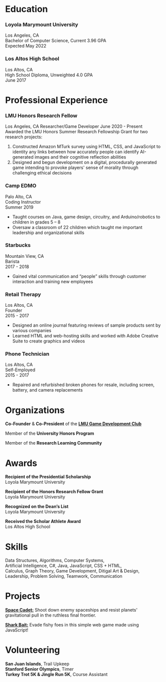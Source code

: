 # Education
 
### Loyola Marymount University
Los Angeles, CA  
Bachelor of Computer Science, Current 3.96 GPA  
Expected May 2022  

### Los Altos High School
Los Altos, CA  
High School Diploma, Unweighted 4.0 GPA  
June 2017  

# Professional Experience
 
### LMU Honors Research Fellow
Los Angeles, CA
Researcher/Game Developer
June 2020 - Present
Awarded the LMU Honors Summer Research Fellowship Grant for two research projects:
1.	Constructed Amazon MTurk survey using HTML, CSS, and JavaScript to identity any links between how accurately people can identify AI-generated images and their cognitive reflection abilities
2.	Designed and begun development on a digital, procedurally generated game intending to provoke players' sense of morality through challenging ethical decisions

### Camp EDMO
Palo Alto, CA  
Coding Instructor  
Summer 2019  
- Taught courses on Java, game design, circuitry, and Arduino/robotics to children in grades 5 – 8
- Oversaw a classroom of 22 children which taught me important leadership and organizational skills

### Starbucks
Mountain View, CA  
Barista  
2017 - 2018  
- Gained vital communication and “people” skills through customer interaction and training new employees

### Retail Therapy
Los Altos, CA  
Founder  
2015 - 2017  
- Designed an online journal featuring reviews of sample products sent by various companies
- Learned HTML and web-hosting skills and worked with Adobe Creative Suite to create graphics and videos

### Phone Technician
Los Altos, CA  
Self-Employed  
2015 - 2017  
- Repaired and refurbished broken phones for resale, including screen, battery, and camera replacements  

# Organizations

**Co-Founder** & **Co-President** of the [**LMU Game Development Club**](https://www.facebook.com/lmugamedev/)  

Member of the **University Honors Program**  

Member of the **Research Learning Community**  

# Awards

**Recipient of the Presidential Scholarship**  
Loyola Marymount University

**Recipient of the Honors Research Fellow Grant**  
Loyola Marymount University

**Recognized on the Dean’s List**  
Loyola Marymount University

**Received the Scholar Athlete Award**  
Los Altos High School  

# Skills

Data Structures, Algorithms, Computer Systems,  
Artificial Intelligence, C#, Java, JavaScript, CSS + HTML,  
Calculus, Graph Theory, Game Development, Ditigal Art & Design,  
Leadership, Problem Solving, Teamwork, Communication  

# Projects

[**Space Cadet:**](https://booker-m.github.io/Space-Cadet/) Shoot down enemy spaceships and resist planets' gravitational pull in the ruthless final frontier.  

[**Shark Bait:**](https://meganmrichardson.github.io/sharkbait/) Evade fishy foes in this simple web game made using JavaScript!  
  
# Volunteering

**San Juan Islands**, Trail Upkeep  
**Stanford Senior Olympics**, Timer  
**Turkey Trot 5K & Jingle Run 5K**, Course Assistant  
